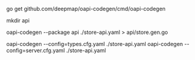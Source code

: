<!-- IMPORT OAPI-CODEGEN -->
go get github.com/deepmap/oapi-codegen/cmd/oapi-codegen

<!-- CREATE API DIRECTORY -->
mkdir api

<!-- GENERATE 'ALL-IN-ONE' -->
oapi-codegen --package api ./store-api.yaml > api/store.gen.go

<!-- GENERATE SEPARATED TYPES AND SERVER -->
oapi-codegen --config=types.cfg.yaml ./store-api.yaml
oapi-codegen --config=server.cfg.yaml ./store-api.yaml
<!-- OR -->
<!-- oapi-codegen --package api --generate types ./store-api.yaml > store-types.gen.go -->
<!-- oapi-codegen --package api --generate chi-server ./store-api.yaml > store-server.gen.go -->